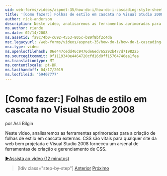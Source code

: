 ```yaml
---
uid: web-forms/videos/aspnet-35/how-do-i/how-do-i-cascading-style-sheets-in-visual-studio-2008
title: '[Como fazer:] Folhas de estilo em cascata no Visual Studio 2008 | Microsoft Docs'
author: rick-anderson
description: Neste vídeo, analisaremos as ferramentas aprimoradas para a criação de folhas de estilo em cascata externas. CSS são vitais para qualquer site de web bem projetada e 2 do Visual Studio...
ms.author: riande
ms.date: 02/14/2008
ms.assetid: fa9c74b0-c692-4553-805c-b89f8bf2c4da
msc.legacyurl: /web-forms/videos/aspnet-35/how-do-i/how-do-i-cascading-style-sheets-in-visual-studio-2008
msc.type: video
ms.openlocfilehash: 06e447cedd46c9476de6ed765292b477d7198225
ms.sourcegitcommit: 0f1119340e4464720cfd16d0ff15764746ea1fea
ms.translationtype: MT
ms.contentlocale: pt-BR
ms.lasthandoff: 04/17/2019
ms.locfileid: "59407777"
---
```

# <a name="how-do-i-cascading-style-sheets-in-visual-studio-2008"></a>[Como fazer:] Folhas de estilo em cascata no Visual Studio 2008

por Asli Bilgin

Neste vídeo, analisaremos as ferramentas aprimoradas para a criação de folhas de estilo em cascata externas. CSS são vitais para qualquer site da web bem projetada e Visual Studio 2008 forneceu um arsenal de ferramentas de criação e gerenciamento de CSS.

[&#9654;Assista ao vídeo (12 minutos)](https://channel9.msdn.com/Blogs/ASP-NET-Site-Videos/how-do-i-cascading-style-sheets-in-visual-studio-2008)

> [!div class="step-by-step"]
> [Anterior](how-do-i-create-nested-master-page-in-visual-studio-2008.md)
> [Próximo](how-do-i-working-with-visual-studio-2008-net-framework.md)
